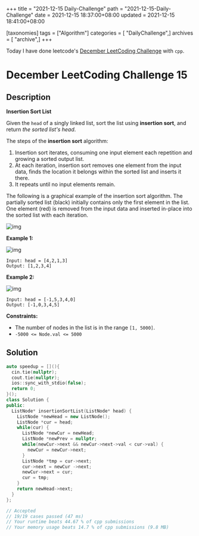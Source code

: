 +++
title = "2021-12-15 Daily-Challenge"
path = "2021-12-15-Daily-Challenge"
date = 2021-12-15 18:37:00+08:00
updated = 2021-12-15 18:41:00+08:00

[taxonomies]
tags = ["Algorithm"]
categories = [ "DailyChallenge",]
archives = [ "archive",]
+++

Today I have done leetcode's [December LeetCoding Challenge](https://leetcode.com/problems/insertion-sort-list/) with `cpp`.

<!-- more -->

# December LeetCoding Challenge 15

## Description

**Insertion Sort List**

Given the `head` of a singly linked list, sort the list using **insertion sort**, and return *the sorted list's head*.

The steps of the **insertion sort** algorithm:

1. Insertion sort iterates, consuming one input element each repetition and growing a sorted output list.
2. At each iteration, insertion sort removes one element from the  input data, finds the location it belongs within the sorted list and  inserts it there.
3. It repeats until no input elements remain.

The following is a graphical example of the insertion sort algorithm. The partially sorted list (black) initially contains only the first  element in the list. One element (red) is removed from the input data  and inserted in-place into the sorted list with each iteration.

![img](https://upload.wikimedia.org/wikipedia/commons/0/0f/Insertion-sort-example-300px.gif)

 

**Example 1:**

![img](https://assets.leetcode.com/uploads/2021/03/04/sort1linked-list.jpg)

```
Input: head = [4,2,1,3]
Output: [1,2,3,4]
```

**Example 2:**

![img](https://assets.leetcode.com/uploads/2021/03/04/sort2linked-list.jpg)

```
Input: head = [-1,5,3,4,0]
Output: [-1,0,3,4,5]
```

 

**Constraints:**

- The number of nodes in the list is in the range `[1, 5000]`.
- `-5000 <= Node.val <= 5000`

## Solution

``` cpp
auto speedup = [](){
  cin.tie(nullptr);
  cout.tie(nullptr);
  ios::sync_with_stdio(false);
  return 0;
}();
class Solution {
public:
  ListNode* insertionSortList(ListNode* head) {
    ListNode *newHead = new ListNode();
    ListNode *cur = head;
    while(cur) {
      ListNode *newCur = newHead;
      ListNode *newPrev = nullptr;
      while(newCur->next && newCur->next->val < cur->val) {
        newCur = newCur->next;
      }
      ListNode *tmp = cur->next;
      cur->next = newCur ->next;
      newCur->next = cur;
      cur = tmp;
    }
    return newHead->next;
  }
};

// Accepted
// 19/19 cases passed (47 ms)
// Your runtime beats 44.67 % of cpp submissions
// Your memory usage beats 14.7 % of cpp submissions (9.8 MB)
```
